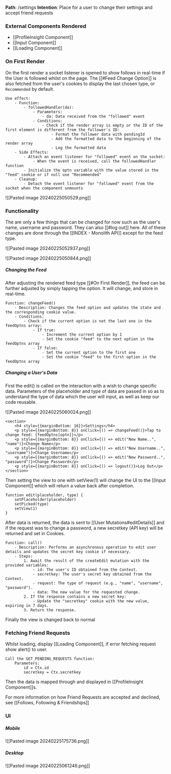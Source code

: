 
__Path__: /settings
__Intention__: Place for a user to change their settings and accept friend requests


### External Components Rendered

- [[ProfileInsight Component]]
- [[Input Component]]
- [[Loading Component]]


### On First Render

On the first render a socket listener is opened to show follows in real-time if the User is followed whilst on the page. The [[#Feed Change Option]] is also fetched from the user's cookies to display the last chosen type, or `Recommended` by default.

```
Use effect:
    - Function:
        - followedHandler(da):
            - Parameters:
                - da: Data received from the "followed" event
            - Conditions:
                - Check if the render array is empty or the ID of the first element is different from the follower's ID:
                    - Format the follower data with pendingId
                    - Add the formatted data to the beginning of the render array
                    - Log the formatted data
    - Side Effects:
        - Attach an event listener for "followed" event on the socket:
            - When the event is received, call the followedHandler function
        - Initialize the optn variable with the value stored in the "feed" cookie or if null use "Recommended"
    - Cleanup:
        - Detach the event listener for "followed" event from the socket when the component unmounts
```

![[Pasted image 20240225050529.png]]


### Functionality 

The are only a few things that can be changed for now such as the user's name, username and password. They can also [[#log out]] here. All of these changes are done through the [[INDEX - Monolith API]] except for the feed type.

![[Pasted image 20240225052937.png]]

![[Pasted image 20240225050844.png]]


##### Changing the Feed

After adjusting the rendered feed type [[#On First Render]], the feed can be further adjusted by simply tapping the option. It will change, and store in real-time.

```
Function: changeFeed()
    - Description: Changes the feed option and updates the state and the corresponding cookie value.
    - Conditions:
        - Check if the current option is not the last one in the feedOptns array:
            - If true:
                - Increment the current option by 1
                - Set the cookie "feed" to the next option in the feedOptns array
            - If false:
                - Set the current option to the first one
                - Set the cookie "feed" to the first option in the feedOptns array
```


##### Changing a User's Data

First the edit() is called on the interaction with a wish to change specific data. Parameters of the placeholder and type of data are passed in so as to understand the type of data which the user will input, as well as keep our code reusable.

![[Pasted image 20240225060024.png]]

```
<section>
	<h4 style={{marginBottom: 16}}>Settings</h4>
	<p style={{marginBottom: 8}} onClick={() => changeFeed()}>Tap to change feed: {feedOptns[optn]}</p>
	<p style={{marginBottom: 8}} onClick={() => edit("New Name..", "name")}>Change Name</p>
	<p style={{marginBottom: 8}} onClick={() => edit("New Username..", "username")}>Change Username</p>
	<p style={{marginBottom: 8}} onClick={() => edit("New Password..", "password")}>Change Password</p>
	<p style={{marginBottom: 8}} onClick={() => logout()}>Log Out</p>
</section>
```

Then setting the view to one with setView(1) will change the UI to the [[Input Component]] which will return a value back after completion.

```
function edit(placeholder, type) {
	setPlaceholder(placeholder)
	setPicked(type)
	setView(1)
}
```

After data is returned, the data is sent to [[User Mutations#editDetails]] and if the request was to change a password, a new secretkey (API key) will be returned and set in Cookies.

```
Function: call()
    - Description: Performs an asynchronous operation to edit user details and updates the secret key cookie if necessary.
    - Steps:
        1. Await the result of the createEdit mutation with the provided variables:
            - id: The user's ID obtained from the Context.
            - secretkey: The user's secret key obtained from the Context.
            - request: The type of request (e.g., "name", "username", "password").
            - data: The new value for the requested change.
        2. If the response contains a new secret key:
            - Update the "secretkey" cookie with the new value, expiring in 7 days.
        3. Return the response.
```

Finally the view is changed back to normal


### Fetching Friend Requests

Whilst loading, display [[Loading Component]], if error fetching request show alert() to user.

```plaintext
Call the GET_PENDING_REQUESTS function:
    Parameters:
        id = Ctx.id
        secretkey = Ctx.secretkey
```

Then the data is mapped through and displayed in [[ProfileInsight Component]]s.

For more information on how Friend Requests are accepted and declined, see [[Follows, Following & Friendships]]


### UI

##### Mobile
![[Pasted image 20240225175736.png]]

##### Desktop
![[Pasted image 20240225061246.png]]
